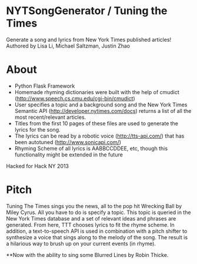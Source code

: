 NYTSongGenerator / Tuning the Times
================

Generate a song and lyrics from New York Times published articles! Authored by Lisa Li, Michael Saltzman, Justin Zhao

# About
* Python Flask Framework
* Homemade rhyming dictionaries were built with the help of cmudict (http://www.speech.cs.cmu.edu/cgi-bin/cmudict)
* User specifies a topic and a background song and the New York Times Semantic API (http://developer.nytimes.com/docs) returns a list of all the most recent/relevant articles.
* Titles from the first 10 pages of these files are used to generate the lyrics for the song.
* The lyrics can be read by a robotic voice (http://tts-api.com/) that has been autotuned (http://www.sonicapi.com/)
* Rhyming Scheme of all lyrics is AABBCCDDEE, etc, though this functionality might be extended in the future

Hacked for Hack NY 2013

# Pitch
Tuning The Times sings you the news, all to the pop hit Wrecking Ball by Miley Cyrus.
All you have to do is specify a topic. This topic is queried in the New York Times database and a set of relevant ideas and phrases are generated.
From here, TTT chooses lyrics to fit the rhyme scheme.
In addition, a text-to-speech API is used in combination with a pitch shifter to synthesize a voice that sings along to the melody of the song.
The result is a hilarious way to brush up on your current events (in rhyme).

**Now with the ability to sing some Blurred Lines by Robin Thicke.
